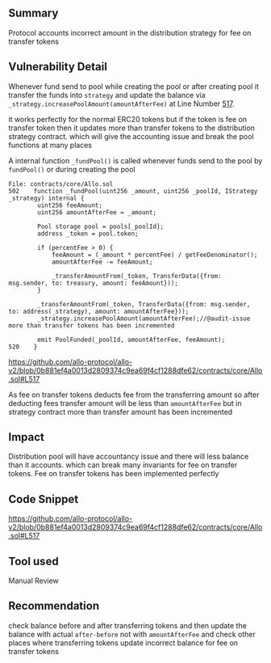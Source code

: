 ## Summary
Protocol accounts incorrect amount in the distribution strategy for fee on transfer tokens

## Vulnerability Detail

Whenever fund send to pool while creating the pool or after creating pool it transfer the funds into `strategy` and update the balance via `_strategy.increasePoolAmount(amountAfterFee)` at Line Number [517](https://github.com/allo-protocol/allo-v2/blob/0b881ef4a0013d2809374c9ea69f4cf1288dfe62/contracts/core/Allo.sol#L517).

it works perfectly for the normal ERC20 tokens but if the token is fee on transfer token then it updates more than transfer tokens to the distribution strategy contract. which will give the accounting issue and break the pool functions at many places

A internal function `_fundPool()` is called whenever funds send  to the pool by `fundPool()` or during creating the pool
```solidity
File: contracts/core/Allo.sol
502    function _fundPool(uint256 _amount, uint256 _poolId, IStrategy _strategy) internal {
        uint256 feeAmount;
        uint256 amountAfterFee = _amount;

        Pool storage pool = pools[_poolId];
        address _token = pool.token;

        if (percentFee > 0) {
            feeAmount = (_amount * percentFee) / getFeeDenominator();
            amountAfterFee -= feeAmount;

            _transferAmountFrom(_token, TransferData({from: msg.sender, to: treasury, amount: feeAmount}));
        }

        _transferAmountFrom(_token, TransferData({from: msg.sender, to: address(_strategy), amount: amountAfterFee}));
        _strategy.increasePoolAmount(amountAfterFee);//@audit-issue more than transfer tokens has been incremented

        emit PoolFunded(_poolId, amountAfterFee, feeAmount);
520    }
```
https://github.com/allo-protocol/allo-v2/blob/0b881ef4a0013d2809374c9ea69f4cf1288dfe62/contracts/core/Allo.sol#L517

As fee on transfer tokens deducts fee from the transferring amount so after deducting fees transfer amount will be less than `amountAfterFee` but in strategy contract more than transfer amount has been incremented 
## Impact
Distribution pool will have accountancy issue and there will less balance than it accounts. which can break many invariants for fee on transfer tokens.
Fee on transfer tokens has been implemented perfectly  
## Code Snippet
https://github.com/allo-protocol/allo-v2/blob/0b881ef4a0013d2809374c9ea69f4cf1288dfe62/contracts/core/Allo.sol#L517

## Tool used

Manual Review

## Recommendation
check balance before  and after transferring tokens and then update the balance with actual `after-before` not with `amountAfterFee` and check other places where transferring tokens update incorrect balance for fee on transfer tokens